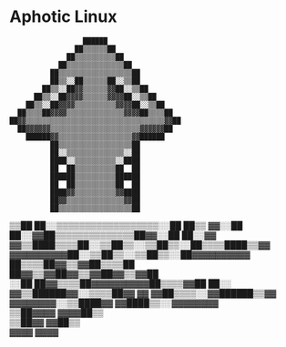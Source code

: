 # Aphotic Linux

                      ██████                      
                    ██▒▒▒▒▒▒██                    
                  ██▒▒▒▒▒▒▒▒▒▒██                  
                ██▒▒▒▒▒▒▒▒▒▒▒▒▒▒██                
              ██▒▒▒▒▒▒▒▒▒▒▒▒▒▒▒▒▒▒██              
              ██▒▒░░██▒▒▒▒▒▒██░░▒▒██              
            ██▒▒░░██▓▓▒▒▒▒▒▒▓▓██░░▒▒██            
          ██▒▒░░██▓▓▓▓▒▒▒▒▒▒▓▓▓▓██░░▒▒██          
        ██▒▒░░██▓▓▓▓▒▒▒▒▒▒▒▒▒▒▓▓▓▓██░░▒▒██        
      ██▒▒▒▒██▓▓▓▓▒▒▒▒▒▒▒▒▒▒▒▒▒▒▓▓▓▓██▒▒▒▒██      
    ██▓▓▒▒▒▒▒▒▒▒▒▒▒▒▒▒▒▒▒▒▒▒▒▒▒▒▒▒▒▒▒▒▒▒▒▒▓▓██    
      ██▓▓▓▓▓▓▒▒▒▒▒▒▒▒▒▒▒▒▒▒▒▒▒▒▒▒▒▒▓▓▓▓▓▓██      
        ██████▓▓▒▒▒▒▒▒▒▒▒▒▒▒▒▒▒▒▒▒▓▓██████        
              ██▒▒▒▒▒▒▒▒▒▒▒▒▒▒▒▒▒▒██              
              ██░░▒▒▒▒▒▒▒▒▒▒▒▒▒▒░░██              
              ████░░▒▒▒▒▒▒▒▒▒▒░░████              
              ██  ██▒▒▒▒▒▒▒▒▒▒██  ██              
              ██████▒▒▒▒▒▒▒▒▒▒██████              
              ██  ██▒▒▒▒▒▒▒▒▒▒██  ██              
              ████▓▓▒▒▒▒▒▒▒▒▒▒▓▓████              
              ██▓▓▒▒▒▒▒▒▒▒▒▒▒▒▒▒▓▓██              
              ██▒▒▒▒▒▒▒▒▒▒▒▒▒▒▒▒▒▒██              
▒▒██        ██░░▒▒▒▒▒▒▒▒▒▒▒▒▒▒▒▒▒▒░░██        ██▒▒
▓▓░░██    ██░░▓▓██▒▒▒▒▒▒▒▒▒▒▒▒▒▒██▓▓░░██    ██░░▓▓
  ▓▓▒▒████▒▒▒▒██░░▒▒██▒▒░░▒▒██▒▒░░██▒▒▒▒████▒▒▓▓  
    ▓▓▓▓▓▓▓▓▓▓██░░▒▒██▒▒░░▒▒██▒▒░░██▓▓▓▓▓▓▓▓▓▓    
              ██▒▒▒▒██▓▓▒▒▓▓██▒▒▒▒██              
            ██▓▓▒▒▓▓██▓▓▒▒▓▓██▓▓▒▒▓▓██            
░░██      ██▓▓▒▒▒▒██▓▓▓▓▓▓▓▓▓▓██▒▒▒▒▓▓██      ██░░
▓▓▒▒██████▓▓░░▒▒▒▒██▓▓  ▓▓  ▓▓██▒▒▒▒░░▓▓██████▒▒▓▓
  ▓▓▓▓▓▓▓▓░░▒▒████▓▓          ▓▓████▒▒░░▓▓▓▓▓▓▓▓  
          ▒▒██▓▓▓▓              ▓▓▓▓██▒▒          
        ▒▒██▓▓                      ▓▓██▒▒        
        ▓▓▓▓                          ▓▓▓▓        

